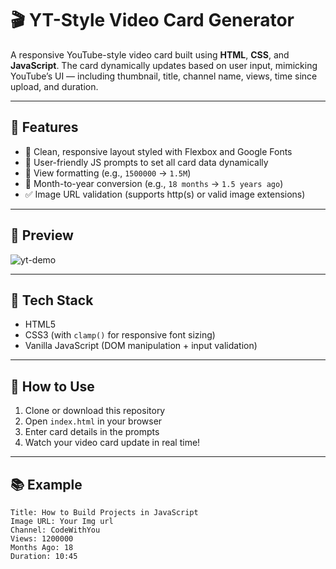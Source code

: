 # 🎬 YT-Style Video Card Generator

A responsive YouTube-style video card built using **HTML**, **CSS**, and **JavaScript**. The card dynamically updates based on user input, mimicking YouTube’s UI — including thumbnail, title, channel name, views, time since upload, and duration.

---

## 🚀 Features

- 🎨 Clean, responsive layout styled with Flexbox and Google Fonts  
- 🧠 User-friendly JS prompts to set all card data dynamically  
- 🔢 View formatting (e.g., `1500000` → `1.5M`)  
- 📆 Month-to-year conversion (e.g., `18 months` → `1.5 years ago`)  
- ✅ Image URL validation (supports http(s) or valid image extensions)

---

## 📸 Preview

![yt-demo](https://github.com/user-attachments/assets/3415f823-3148-4506-91f7-a54f1df3eb93)


---

## 📁 Tech Stack

- HTML5  
- CSS3 (with `clamp()` for responsive font sizing)  
- Vanilla JavaScript (DOM manipulation + input validation)

---

## 🧪 How to Use

1. Clone or download this repository
2. Open `index.html` in your browser
3. Enter card details in the prompts
4. Watch your video card update in real time!

---

## 📚 Example

```text
Title: How to Build Projects in JavaScript
Image URL: Your Img url
Channel: CodeWithYou
Views: 1200000
Months Ago: 18
Duration: 10:45
